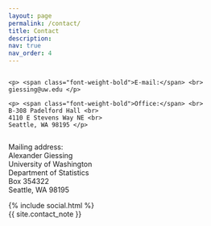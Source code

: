 ```yaml
---
layout: page
permalink: /contact/
title: Contact
description: 
nav: true
nav_order: 4
---
```


<div class="contact-container">
  <div class="column">
    
    <p> <span class="font-weight-bold">E-mail:</span> <br>
    giessing@uw.edu </p>
    
    <p> <span class="font-weight-bold">Office:</span> <br>
    B-308 Padelford Hall <br>
    4110 E Stevens Way NE <br>
    Seattle, WA 98195 </p>
  
  </div>
   
  <div class="column">
    <p> <span class="font-weight-bold">Mailing address:</span> <br>
    Alexander Giessing <br>
    University of Washington <br>
    Department of Statistics <br>
    Box 354322 <br>
    Seattle, WA 98195 </p>
  
  </div>
  
</div>


   


<div class="social">
  <div class="contact-icons">
    {% include social.html %}
  </div>

  <div class="contact-note">
    {{ site.contact_note }}
  </div>

</div>

